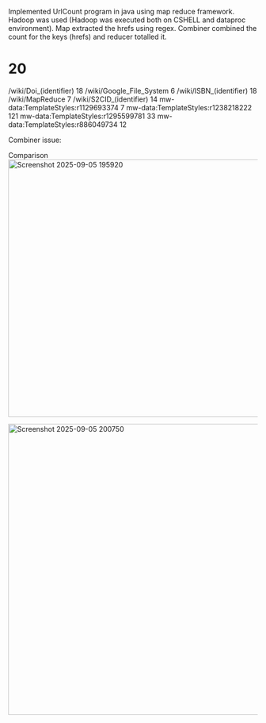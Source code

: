 Implemented UrlCount program in java using map reduce framework. Hadoop was used (Hadoop was executed both on CSHELL and dataproc environment).
Map extracted the hrefs using regex. Combiner combined the count for the keys (hrefs) and reducer totalled it.

#	20
/wiki/Doi_(identifier)	18
/wiki/Google_File_System	6
/wiki/ISBN_(identifier)	18
/wiki/MapReduce	7
/wiki/S2CID_(identifier)	14
mw-data:TemplateStyles:r1129693374	7
mw-data:TemplateStyles:r1238218222	121
mw-data:TemplateStyles:r1295599781	33
mw-data:TemplateStyles:r886049734	12

Combiner issue:

Comparison
<img width="1674" height="519" alt="Screenshot 2025-09-05 195920" src="https://github.com/user-attachments/assets/7a6b096e-cae0-422f-bf22-9960cf7bfc2d" />

<img width="1105" height="587" alt="Screenshot 2025-09-05 200750" src="https://github.com/user-attachments/assets/0b4c3d1c-561f-4c73-9e74-d922fa6d5082" />
